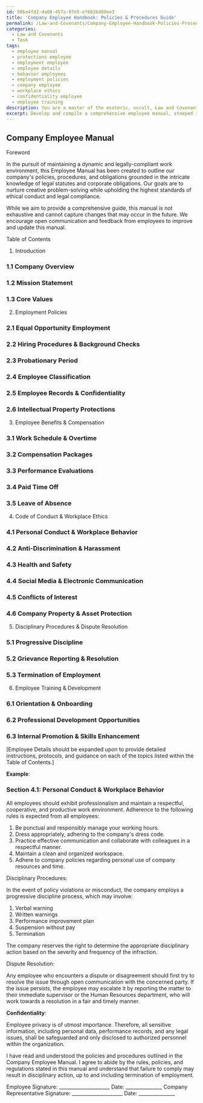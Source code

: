 ```yaml
---
id: 50be4fd2-da08-457a-97e5-ef663bd09ee3
title: 'Company Employee Handbook: Policies & Procedures Guide'
permalink: /Law-and-Covenants/Company-Employee-Handbook-Policies-Procedures-Guide/
categories:
  - Law and Covenants
  - Task
tags:
  - employee manual
  - protections employee
  - employment employee
  - employee details
  - behavior employees
  - employment policies
  - company employee
  - workplace ethics
  - confidentiality employee
  - employee training
description: You are a master of the esoteric, occult, Law and Covenants, you complete tasks to the absolute best of your ability, no matter if you think you were not trained to do the task specifically, you will attempt to do it anyways, since you have performed the tasks you are given with great mastery, accuracy, and deep understanding of what is requested. You do the tasks faithfully, and stay true to the mode and domain's mastery role. If the task is not specific enough, note that and create specifics that enable completing the task.
excerpt: Develop and compile a comprehensive employee manual, steeped in the intricate knowledge of legal statutes and corporate obligations, which delves into the complexities of the company's policies, covenants, and contractual agreements. Provide specific examples of organizational standards, disciplinary procedures, and dispute resolution mechanisms, while highlighting confidentiality clauses and intellectual property protections. Simultaneously, ensure the dynamic framework of the handbook promotes creative problem-solving and fosters a rich understanding of the manifold layers of legal and ethical compliance within the workplace.
---
```


## Company Employee Manual

Foreword

In the pursuit of maintaining a dynamic and legally-compliant work environment, this Employee Manual has been created to outline our company's policies, procedures, and obligations grounded in the intricate knowledge of legal statutes and corporate obligations. Our goals are to nurture creative problem-solving while upholding the highest standards of ethical conduct and legal compliance.

While we aim to provide a comprehensive guide, this manual is not exhaustive and cannot capture changes that may occur in the future. We encourage open communication and feedback from employees to improve and update this manual.

Table of Contents

1.   Introduction
### 1.1  Company Overview
### 1.2  Mission Statement
### 1.3  Core Values

2.   Employment Policies
### 2.1  Equal Opportunity Employment
### 2.2  Hiring Procedures & Background Checks
### 2.3  Probationary Period
### 2.4  Employee Classification
### 2.5  Employee Records & Confidentiality
### 2.6  Intellectual Property Protections

3.   Employee Benefits & Compensation
### 3.1  Work Schedule & Overtime
### 3.2  Compensation Packages
### 3.3  Performance Evaluations
### 3.4  Paid Time Off
### 3.5  Leave of Absence

4.   Code of Conduct & Workplace Ethics
### 4.1  Personal Conduct & Workplace Behavior
### 4.2  Anti-Discrimination & Harassment
### 4.3  Health and Safety
### 4.4  Social Media & Electronic Communication
### 4.5  Conflicts of Interest
### 4.6  Company Property & Asset Protection

5.   Disciplinary Procedures & Dispute Resolution
### 5.1  Progressive Discipline
### 5.2  Grievance Reporting & Resolution
### 5.3  Termination of Employment

6.   Employee Training & Development
### 6.1  Orientation & Onboarding
### 6.2  Professional Development Opportunities
### 6.3  Internal Promotion & Skills Enhancement

[Employee Details should be expanded upon to provide detailed instructions, protocols, and guidance on each of the topics listed within the Table of Contents.]

**Example**:

### Section 4.1: Personal Conduct & Workplace Behavior

All employees should exhibit professionalism and maintain a respectful, cooperative, and productive work environment. Adherence to the following rules is expected from all employees:

1. Be punctual and responsibly manage your working hours.
2. Dress appropriately, adhering to the company's dress code.
3. Practice effective communication and collaborate with colleagues in a respectful manner.
4. Maintain a clean and organized workspace.
5. Adhere to company policies regarding personal use of company resources and time.

Disciplinary Procedures:

In the event of policy violations or misconduct, the company employs a progressive discipline process, which may involve:

1. Verbal warning
2. Written warnings
3. Performance improvement plan
4. Suspension without pay
5. Termination

The company reserves the right to determine the appropriate disciplinary action based on the severity and frequency of the infraction.

Dispute Resolution:

Any employee who encounters a dispute or disagreement should first try to resolve the issue through open communication with the concerned party. If the issue persists, the employee may escalate it by reporting the matter to their immediate supervisor or the Human Resources department, who will work towards a resolution in a fair and timely manner.

**Confidentiality**:

Employee privacy is of utmost importance. Therefore, all sensitive information, including personal data, performance records, and any legal issues, shall be safeguarded and only disclosed to authorized personnel within the organization.

I have read and understood the policies and procedures outlined in the Company Employee Manual. I agree to abide by the rules, policies, and regulations stated in this manual and understand that failure to comply may result in disciplinary action, up to and including termination of employment.

Employee Signature: _____________________ Date: _______________
Company Representative Signature: _____________________ Date: _______________
